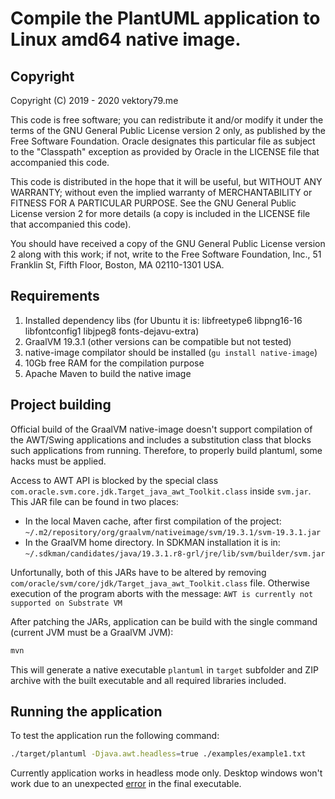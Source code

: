 # Compile the PlantUML application to Linux amd64 native image.

## Copyright

Copyright (C) 2019 - 2020 vektory79.me

This code is free software; you can redistribute it and/or modify it
under the terms of the GNU General Public License version 2 only, as
published by the Free Software Foundation.  Oracle designates this
particular file as subject to the "Classpath" exception as provided
by Oracle in the LICENSE file that accompanied this code.
 
This code is distributed in the hope that it will be useful, but WITHOUT
ANY WARRANTY; without even the implied warranty of MERCHANTABILITY or
FITNESS FOR A PARTICULAR PURPOSE.  See the GNU General Public License
version 2 for more details (a copy is included in the LICENSE file that
accompanied this code).
 
You should have received a copy of the GNU General Public License version
2 along with this work; if not, write to the Free Software Foundation,
Inc., 51 Franklin St, Fifth Floor, Boston, MA 02110-1301 USA.

## Requirements

1. Installed dependency libs (for Ubuntu it is: libfreetype6 libpng16-16 libfontconfig1 libjpeg8 fonts-dejavu-extra)
2. GraalVM 19.3.1 (other versions can be compatible but not tested)
3. native-image compilator should be installed (`gu install native-image`)
4. 10Gb free RAM for the compilation purpose
5. Apache Maven to build the native image

## Project building

Official build of the GraalVM native-image doesn't support compilation of the AWT/Swing applications and includes a 
substitution class that blocks such applications from running. Therefore, to properly build plantuml, some hacks 
must be applied.

Access to AWT API is blocked by the special class `com.oracle.svm.core.jdk.Target_java_awt_Toolkit.class` inside `svm.jar`. This JAR file can be found in two places:

* In the local Maven cache, after first compilation of the project: `~/.m2/repository/org/graalvm/nativeimage/svm/19.3.1/svm-19.3.1.jar`
* In the GraalVM home directory. In SDKMAN installation it is in: `~/.sdkman/candidates/java/19.3.1.r8-grl/jre/lib/svm/builder/svm.jar`

Unfortunally, both of this JARs have to be altered by removing `com/oracle/svm/core/jdk/Target_java_awt_Toolkit.class` file.
Otherwise execution of the program aborts with the message: `AWT is currently not supported on Substrate VM`

After patching the JARs, application can be build with the single command (current JVM must be a GraalVM JVM):
```bash
mvn
```

This will generate a native executable `plantuml` in `target` subfolder and ZIP archive with the built executable
and all required libraries included.

## Running the application

To test the application run the following command:

```bash
./target/plantuml -Djava.awt.headless=true ./examples/example1.txt
```

Currently application works in headless mode only. Desktop windows won't work due to an unexpected [error](https://github.com/oracle/graal/issues/1716) in the final executable.
